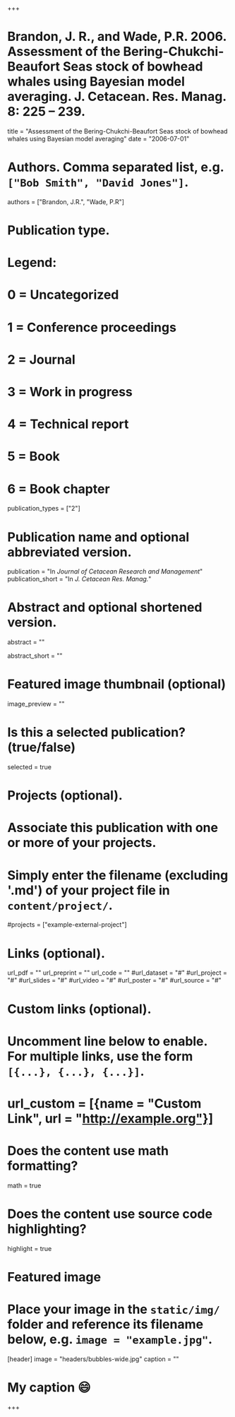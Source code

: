 +++
# Brandon, J. R., and Wade, P.R. 2006. Assessment of the Bering-Chukchi-Beaufort Seas stock of bowhead whales using Bayesian model averaging. J. Cetacean. Res. Manag. 8: 225 – 239.  
title = "Assessment of the Bering-Chukchi-Beaufort Seas stock of bowhead whales using Bayesian model averaging"
date = "2006-07-01"

# Authors. Comma separated list, e.g. `["Bob Smith", "David Jones"]`.
authors = ["Brandon, J.R.", "Wade, P.R"]

# Publication type.
# Legend:
# 0 = Uncategorized
# 1 = Conference proceedings
# 2 = Journal
# 3 = Work in progress
# 4 = Technical report
# 5 = Book
# 6 = Book chapter
publication_types = ["2"]

# Publication name and optional abbreviated version.
publication = "In *Journal of Cetacean Research and Management*"
publication_short = "In *J. Cetacean Res. Manag.*"

# Abstract and optional shortened version.
abstract = ""

abstract_short = ""

# Featured image thumbnail (optional)
image_preview = ""

# Is this a selected publication? (true/false)
selected = true

# Projects (optional).
#   Associate this publication with one or more of your projects.
#   Simply enter the filename (excluding '.md') of your project file in `content/project/`.
#projects = ["example-external-project"]

# Links (optional).
url_pdf = ""
url_preprint = ""
url_code = ""
#url_dataset = "#"
#url_project = "#"
#url_slides = "#"
#url_video = "#"
#url_poster = "#"
#url_source = "#"

# Custom links (optional).
#   Uncomment line below to enable. For multiple links, use the form `[{...}, {...}, {...}]`.
# url_custom = [{name = "Custom Link", url = "http://example.org"}]

# Does the content use math formatting?
math = true

# Does the content use source code highlighting?
highlight = true

# Featured image
# Place your image in the `static/img/` folder and reference its filename below, e.g. `image = "example.jpg"`.
[header]
image = "headers/bubbles-wide.jpg"
caption = ""  
# My caption :smile:

+++


